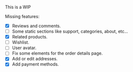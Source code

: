 This is a WIP

Missing features:

- [x] Reviews and comments.
- [ ] Some static sections like support, categories, about, etc...
- [x] Related products.
- [ ] Wishlist.
- [ ] User avatar.
- [ ] Fix some elements for the order details page.
- [x] Add or edit addresses.
- [x] Add payment methods.